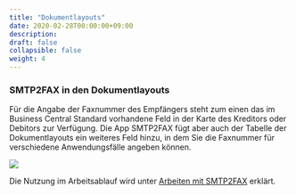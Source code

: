 ```yaml
---
title: "Dokumentlayouts"
date: 2020-02-28T00:00:00+09:00
description: 
draft: false
collapsible: false
weight: 4
---
```

### SMTP2FAX in den Dokumentlayouts

Für die Angabe der Faxnummer des Empfängers steht zum einen das im Business Central Standard vorhandene Feld in der Karte des Kreditors oder Debitors zur Verfügung. Die App SMTP2FAX fügt aber auch der Tabelle der Dokumentlayouts ein weiteres Feld hinzu, in dem Sie die Faxnummer für verschiedene Anwendungsfälle angeben können.

![](images/apps/smtp2fax/SMTP2FAX_DokLayouts.png)

Die Nutzung im Arbeitsablauf wird unter [Arbeiten mit SMTP2FAX](de-de/apps/smtp2fax/working-with-smtp2fax/) erklärt.
